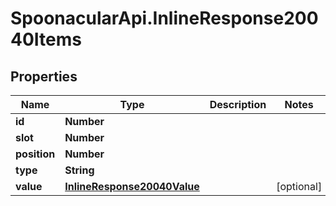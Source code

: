 # SpoonacularApi.InlineResponse20040Items

## Properties

Name | Type | Description | Notes
------------ | ------------- | ------------- | -------------
**id** | **Number** |  | 
**slot** | **Number** |  | 
**position** | **Number** |  | 
**type** | **String** |  | 
**value** | [**InlineResponse20040Value**](InlineResponse20040Value.md) |  | [optional] 


